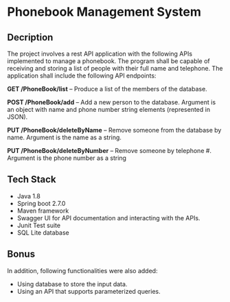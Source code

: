 # Phonebook Management System

## Decription
The project involves a rest API application with the following APIs implemented to manage a phonebook. The program shall be capable of receiving and storing a list of people with their full name and telephone. The application shall include the following API endpoints:

**GET /PhoneBook/list** – Produce a list of the members of the database.

**POST /PhoneBook/add** – Add a new person to the database.
Argument is an object with name and phone number string elements (represented in JSON).

**PUT /PhoneBook/deleteByName** – Remove someone from the database by name.
Argument is the name as a string.

**PUT /PhoneBook/deleteByNumber** – Remove someone by telephone #.
Argument is the phone number as a string

## Tech Stack
- Java 1.8
- Spring boot 2.7.0
- Maven framework
- Swagger UI for API documentation and interacting with the APIs.
- Junit Test suite
- SQL Lite database

## Bonus
In addition, following functionalities were also added:
- Using database to store the input data.
- Using an API that supports parameterized queries.

